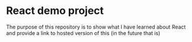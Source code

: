# React demo project

The purpose of this repository is to show what I have learned about React and provide a link to hosted version of this (in the future that is)
